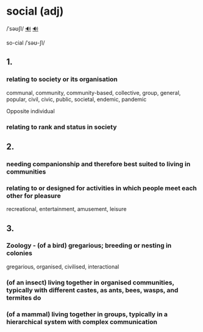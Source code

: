 # social (adj)

/ˈsəʊʃl/ [🔊](https://www.oxfordlearnersdictionaries.com/media/english/uk_pron/o/org/organ/organism__gb_1.mp3) [🔊](https://www.oxfordlearnersdictionaries.com/media/english/uk_pron/o/org/organ/organism__gb_1.mp3)

so-cial /ˈsəʊ-ʃl/

## 1.

### relating to society or its organisation

communal, community, community-based, collective, group, general, popular, civil, civic, public, societal, endemic, pandemic

Opposite individual

### relating to rank and status in society

## 2.

### needing companionship and therefore best suited to living in communities

### relating to or designed for activities in which people meet each other for pleasure

recreational, entertainment, amusement, leisure

## 3.

### Zoology - (of a bird) gregarious; breeding or nesting in colonies

gregarious, organised, civilised, interactional

### (of an insect) living together in organised communities, typically with different castes, as ants, bees, wasps, and termites do

### (of a mammal) living together in groups, typically in a hierarchical system with complex communication